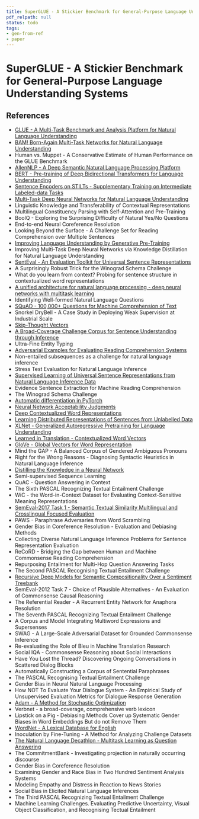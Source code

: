 ```yaml
---
title: SuperGLUE - A Stickier Benchmark for General-Purpose Language Understanding Systems
pdf_relpath: null
status: todo
tags:
- gen-from-ref
- paper
---
```


# SuperGLUE - A Stickier Benchmark for General-Purpose Language Understanding Systems

## References

- [GLUE - A Multi-Task Benchmark and Analysis Platform for Natural Language Understanding](./glue-a-multi-task-benchmark-and-analysis-platform-for-natural-language-understanding.md)
- [BAM! Born-Again Multi-Task Networks for Natural Language Understanding](./bam-born-again-multi-task-networks-for-natural-language-understanding.md)
- Human vs. Muppet - A Conservative Estimate of Human Performance on the GLUE Benchmark
- [AllenNLP - A Deep Semantic Natural Language Processing Platform](./allennlp-a-deep-semantic-natural-language-processing-platform.md)
- [BERT - Pre-training of Deep Bidirectional Transformers for Language Understanding](./bert-pre-training-of-deep-bidirectional-transformers-for-language-understanding.md)
- [Sentence Encoders on STILTs - Supplementary Training on Intermediate Labeled-data Tasks](./sentence-encoders-on-stilts-supplementary-training-on-intermediate-labeled-data-tasks.md)
- [Multi-Task Deep Neural Networks for Natural Language Understanding](./multi-task-deep-neural-networks-for-natural-language-understanding.md)
- Linguistic Knowledge and Transferability of Contextual Representations
- Multilingual Constituency Parsing with Self-Attention and Pre-Training
- BoolQ - Exploring the Surprising Difficulty of Natural Yes/No Questions
- End-to-end Neural Coreference Resolution
- Looking Beyond the Surface - A Challenge Set for Reading Comprehension over Multiple Sentences
- [Improving Language Understanding by Generative Pre-Training](./improving-language-understanding-by-generative-pre-training.md)
- Improving Multi-Task Deep Neural Networks via Knowledge Distillation for Natural Language Understanding
- [SentEval - An Evaluation Toolkit for Universal Sentence Representations](./senteval-an-evaluation-toolkit-for-universal-sentence-representations.md)
- A Surprisingly Robust Trick for the Winograd Schema Challenge
- What do you learn from context? Probing for sentence structure in contextualized word representations
- [A unified architecture for natural language processing - deep neural networks with multitask learning](./a-unified-architecture-for-natural-language-processing-deep-neural-networks-with-multitask-learning.md)
- Identifying Well-formed Natural Language Questions
- [SQuAD - 100,000+ Questions for Machine Comprehension of Text](./squad-100-000-questions-for-machine-comprehension-of-text.md)
- Snorkel DryBell - A Case Study in Deploying Weak Supervision at Industrial Scale
- [Skip-Thought Vectors](./skip-thought-vectors.md)
- [A Broad-Coverage Challenge Corpus for Sentence Understanding through Inference](./a-broad-coverage-challenge-corpus-for-sentence-understanding-through-inference.md)
- Ultra-Fine Entity Typing
- [Adversarial Examples for Evaluating Reading Comprehension Systems](./adversarial-examples-for-evaluating-reading-comprehension-systems.md)
- Non-entailed subsequences as a challenge for natural language inference
- Stress Test Evaluation for Natural Language Inference
- [Supervised Learning of Universal Sentence Representations from Natural Language Inference Data](./supervised-learning-of-universal-sentence-representations-from-natural-language-inference-data.md)
- Evidence Sentence Extraction for Machine Reading Comprehension
- The Winograd Schema Challenge
- [Automatic differentiation in PyTorch](./automatic-differentiation-in-pytorch.md)
- [Neural Network Acceptability Judgments](./neural-network-acceptability-judgments.md)
- [Deep Contextualized Word Representations](./deep-contextualized-word-representations.md)
- [Learning Distributed Representations of Sentences from Unlabelled Data](./learning-distributed-representations-of-sentences-from-unlabelled-data.md)
- [XLNet - Generalized Autoregressive Pretraining for Language Understanding](./xlnet-generalized-autoregressive-pretraining-for-language-understanding.md)
- [Learned in Translation - Contextualized Word Vectors](./learned-in-translation-contextualized-word-vectors.md)
- [GloVe - Global Vectors for Word Representation](./glove-global-vectors-for-word-representation.md)
- Mind the GAP - A Balanced Corpus of Gendered Ambiguous Pronouns
- Right for the Wrong Reasons - Diagnosing Syntactic Heuristics in Natural Language Inference
- [Distilling the Knowledge in a Neural Network](./distilling-the-knowledge-in-a-neural-network.md)
- Semi-supervised Sequence Learning
- QuAC - Question Answering in Context
- The Sixth PASCAL Recognizing Textual Entailment Challenge
- WiC - the Word-in-Context Dataset for Evaluating Context-Sensitive Meaning Representations
- [SemEval-2017 Task 1 - Semantic Textual Similarity Multilingual and Crosslingual Focused Evaluation](./semeval-2017-task-1-semantic-textual-similarity-multilingual-and-crosslingual-focused-evaluation.md)
- PAWS - Paraphrase Adversaries from Word Scrambling
- Gender Bias in Coreference Resolution - Evaluation and Debiasing Methods
- Collecting Diverse Natural Language Inference Problems for Sentence Representation Evaluation
- ReCoRD - Bridging the Gap between Human and Machine Commonsense Reading Comprehension
- Repurposing Entailment for Multi-Hop Question Answering Tasks
- The Second PASCAL Recognising Textual Entailment Challenge
- [Recursive Deep Models for Semantic Compositionality Over a Sentiment Treebank](./recursive-deep-models-for-semantic-compositionality-over-a-sentiment-treebank.md)
- SemEval-2012 Task 7 - Choice of Plausible Alternatives - An Evaluation of Commonsense Causal Reasoning
- The Referential Reader - A Recurrent Entity Network for Anaphora Resolution
- The Seventh PASCAL Recognizing Textual Entailment Challenge
- A Corpus and Model Integrating Multiword Expressions and Supersenses
- SWAG - A Large-Scale Adversarial Dataset for Grounded Commonsense Inference
- Re-evaluating the Role of Bleu in Machine Translation Research
- Social IQA - Commonsense Reasoning about Social Interactions
- Have You Lost the Thread? Discovering Ongoing Conversations in Scattered Dialog Blocks
- Automatically Constructing a Corpus of Sentential Paraphrases
- The PASCAL Recognising Textual Entailment Challenge
- Gender Bias in Neural Natural Language Processing
- How NOT To Evaluate Your Dialogue System - An Empirical Study of Unsupervised Evaluation Metrics for Dialogue Response Generation
- [Adam - A Method for Stochastic Optimization](./adam-a-method-for-stochastic-optimization.md)
- Verbnet - a broad-coverage, comprehensive verb lexicon
- Lipstick on a Pig - Debiasing Methods Cover up Systematic Gender Biases in Word Embeddings But do not Remove Them
- [WordNet - A Lexical Database for English](./wordnet-a-lexical-database-for-english.md)
- Inoculation by Fine-Tuning - A Method for Analyzing Challenge Datasets
- [The Natural Language Decathlon - Multitask Learning as Question Answering](./the-natural-language-decathlon-multitask-learning-as-question-answering.md)
- The CommitmentBank - Investigating projection in naturally occurring discourse
- Gender Bias in Coreference Resolution
- Examining Gender and Race Bias in Two Hundred Sentiment Analysis Systems
- Modeling Empathy and Distress in Reaction to News Stories
- Social Bias in Elicited Natural Language Inferences
- The Third PASCAL Recognizing Textual Entailment Challenge
- Machine Learning Challenges. Evaluating Predictive Uncertainty, Visual Object Classification, and Recognising Tectual Entailment

